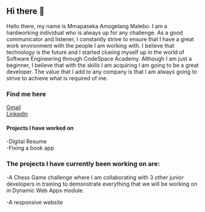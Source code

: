 ## Hi there 👋

Hello there, my name is Mmapaseka Amogelang Malebo. I am a hardworking individual who is always up for any challenge. As a good communicator and listener, I constantly strive to ensure that I have a great work environment with the people I am working with. I believe that technology is the future and I started clueing myself up in the world of Software Engineering through CodeSpace Academy. Although I am just a beginner, I believe that with the skills I am acquiring I am going to be a great developer. The value that I add to any company is that I am always going to strive to achieve what is required of me.


### Find me here <br>
[Gmail](https://mail.google.com/mail/u/0/#inbox)<br>
[LinkedIn](https://www.linkedin.com/in/mmapaseka-malebo-981ba817b/)

#### Projects I have worked on
-Digital Resume<br>
-Fixing a book app


### The projects I have currently been working on are:

-A Chess Game challenge where I am collaborating with 3 other junior developers in training to demonstrate everything that we will be working on in Dynamic Web Apps module.<br>

-A responsive website 

